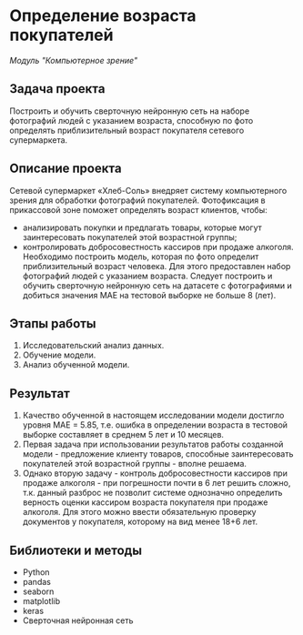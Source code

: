 # Определение возраста покупателей

_Модуль "Компьютерное зрение"_


## Задача проекта

Построить и обучить сверточную нейронную сеть на наборе фотографий людей с указанием возраста, способную по фото определять приблизительный возраст покупателя сетевого супермаркета.


## Описание проекта

Сетевой супермаркет «Хлеб-Соль» внедряет систему компьютерного зрения для обработки фотографий покупателей. Фотофиксация в прикассовой зоне поможет определять возраст клиентов, чтобы:
- анализировать покупки и предлагать товары, которые могут заинтересовать покупателей этой возрастной группы;
- контролировать добросовестность кассиров при продаже алкоголя.
Необходимо построить модель, которая по фото определит приблизительный возраст человека. Для этого предоставлен набор фотографий людей с указанием возраста. 
Следует построить и обучить сверточную нейронную сеть на датасете с фотографиями и добиться значения MAE на тестовой выборке не больше 8 (лет).


## Этапы работы

1.  Исследовательский анализ данных.
2.  Обучение модели.
3.  Анализ обученной модели.


## Результат

1. Качество обученной в настоящем исследовании модели достигло уровня MAE = 5.85, т.е. ошибка в определении возраста в тестовой выборке составляет в среднем 5 лет и 10 месяцев. 
2. Первая задача при использовании результатов работы созданной модели - предложение клиенту товаров, способные заинтересовать покупателей этой возрастной группы - вполне решаема. 
3. Однако вторую задачу - контроль добросовестности кассиров при продаже алкоголя - при погрешности почти в 6 лет решить сложно, т.к. данный разброс не позволит системе однозначно определить верность оценки кассиром возраста покупателя при продаже алкоголя. Для этого можно ввести обязательную проверку документов у покупателя, которому на вид менее 18+6 лет.


## Библиотеки и методы

- Python
- pandas
- seaborn
- matplotlib
- keras
- Сверточная нейронная сеть
